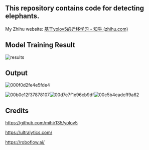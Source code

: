 ## This repository contains code for detecting elephants.

My Zhihu website: [基于yolov5的迁移学习 - 知乎 (zhihu.com)](https://zhuanlan.zhihu.com/p/580720674)

## Model Training Result

![results](.\runs\train\exp3\results.png)

## Output

![000f0d2fe4e5fde4](D:\trainScript\yolov5\runs\detect\exp3\000f0d2fe4e5fde4.jpg)

![00b0e12f37878107](D:\trainScript\yolov5\runs\detect\exp3\00b0e12f37878107.jpg)![00d7e7f1e96cb9df](D:\trainScript\yolov5\runs\detect\exp3\00d7e7f1e96cb9df.jpg)![00c5b4eadcff9a62](D:\trainScript\yolov5\runs\detect\exp3\00c5b4eadcff9a62.jpg)

## Credits

https://github.com/mihir135/yolov5

https://ultralytics.com/

https://roboflow.ai/

